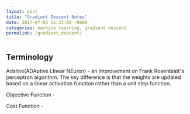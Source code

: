 ```yaml
---
layout: post
title: "Gradient Descent Notes"
date: 2017-07-03 11:33:00 -0600
categories: machine learning, gradient descent
permalink: /gradient_descent/
---
```


## Terminology

Adaline(ADAptive LInear NEuron) - an improvement on Frank Rosenblatt's perceptron algorithm.  The key difference is that the weights are updated based on a linear activation function rather than a unit step function.

Objective Function -

Cost Function -
